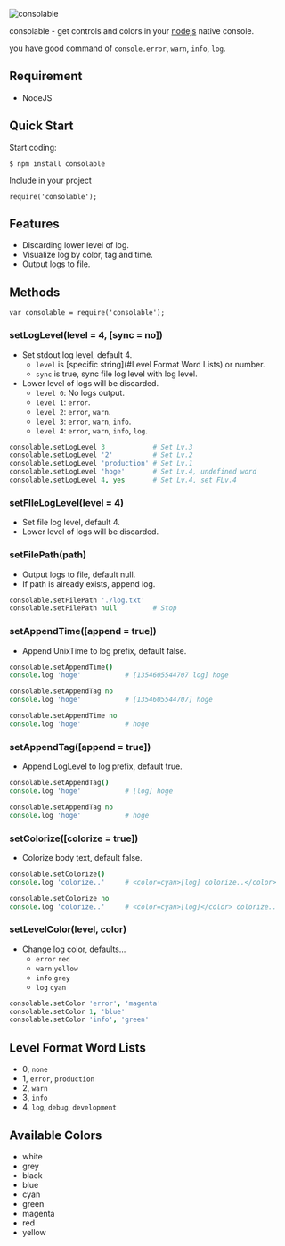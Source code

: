 ![consolable](https://dl-web.dropbox.com/get/Public/consolable.jpg?w=284686b0)

  consolable - get controls and colors in your [nodejs](http://nodejs.org) native console.

  you have good command of `console.error`, `warn`, `info`, `log`.

## Requirement

  * NodeJS


## Quick Start

  Start coding:

    $ npm install consolable

  Include in your project

    require('consolable');


## Features

  * Discarding lower level of log.
  * Visualize log by color, tag and time.
  * Output logs to file.

## Methods

    var consolable = require('consolable');

### setLogLevel(level = 4, [sync = no])

  * Set stdout log level, default 4.
    * `level` is [specific string](#Level Format Word Lists) or number.
    * `sync` is true, sync file log level with log level.
  * Lower level of logs will be discarded.
    * `level 0`: No logs output.
    * `level 1`: `error`.
    * `level 2`: `error`, `warn`.
    * `level 3`: `error`, `warn`, `info`.
    * `level 4`: `error`, `warn`, `info`, `log`.

```coffee
consolable.setLogLevel 3            # Set Lv.3
consolable.setLogLevel '2'          # Set Lv.2
consolable.setLogLevel 'production' # Set Lv.1
consolable.setLogLevel 'hoge'       # Set Lv.4, undefined word
consolable.setLogLevel 4, yes       # Set Lv.4, set FLv.4
```

### setFIleLogLevel(level = 4)

  * Set file log level, default 4.
  * Lower level of logs will be discarded.

### setFilePath(path)

  * Output logs to file, default null.
  * If path is already exists, append log.

```coffee
consolable.setFilePath './log.txt'
consolable.setFilePath null         # Stop
```

### setAppendTime([append = true])

  * Append UnixTime to log prefix, default false.

```coffee
consolable.setAppendTime()
console.log 'hoge'           # [1354605544707 log] hoge

consolable.setAppendTag no
console.log 'hoge'           # [1354605544707] hoge

consolable.setAppendTime no
console.log 'hoge'           # hoge

```

### setAppendTag([append = true])

  * Append LogLevel to log prefix, default true.

```coffee
consolable.setAppendTag()
console.log 'hoge'           # [log] hoge

consolable.setAppendTag no
console.log 'hoge'           # hoge
```

### setColorize([colorize = true])

  * Colorize body text, default false.

```coffee
consolable.setColorize()
console.log 'colorize..'     # <color=cyan>[log] colorize..</color>

consolable.setColorize no
console.log 'colorize..'     # <color=cyan>[log]</color> colorize..
```

### setLevelColor(level, color)

  * Change log color, defaults...
    * `error` `red`
    * `warn` `yellow`
    * `info` `grey`
    * `log` `cyan`

```coffee
consolable.setColor 'error', 'magenta'
consolable.setColor 1, 'blue'
consolable.setColor 'info', 'green'
```

<a name='Level Format Word Lists'></a>
## Level Format Word Lists

  * 0, `none`
  * 1, `error`, `production`
  * 2, `warn`
  * 3, `info`
  * 4, `log`, `debug`, `development`

## Available Colors

  * white
  * grey
  * black
  * blue
  * cyan
  * green
  * magenta
  * red
  * yellow

